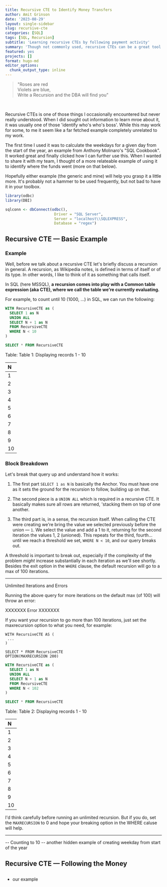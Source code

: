```yaml
---
title: Recursive CTE to Identify Money Transfers
author: Amit Grinson
date: '2023-08-29'
layout: single-sidebar
slug: recursive-cte
categories: [SQL]
tags: [SQL, Recursion]
subtitle: 'Learning recursive CTEs by following payment activity'
summary: 'Though not commonly used, recursive CTEs can be a great tool to work with hierarchal data. In this post we learn to use them to identify where money was moved to by following the transfer activity'
featured: yes
projects: []
format: hugo-md
editor_options: 
  chunk_output_type: inline
---
```








> "Roses are red  
  Violets are blue,  
  Write a Recursion
  and the DBA will find you"
  
<br>

Recursive CTEs is one of those things I occasionally encountered but never really understood. When I did sought out information to learn mroe about it, it was usually one of those 'identify who's who's boss'. While this may work for some, to me it seem like a far fetched example completely unrelated to my work.

The first time I used it was to calculate the weekdays for a given day from the start of the year, an example from Anthony Molinaro's "SQL Cookbook". It worked great and finally clicked how I can further use this. When I wanted to share it with my team, I thought of a more relateable example of using it to identify where the funds went (more on that below).

Hopefully either example (the generic and mine) will help you grasp it a little more. It's probably not a hammer to be used frequently, but not bad to have it in your toolbox.



```r
library(odbc)
library(DBI)

sqlconn <- dbConnect(odbc(),
                      Driver = "SQL Server",
                      Server = "localhost\\SQLEXPRESS",
                      Database = "regex")
```


## Recursive CTE — Basic Example

### Example

Well, before we talk about a recursive CTE let's briefly discuss a recursion in general. A recursion, as Wikipedia notes, is defined in terms of itself or of its type. In other words, I like to think of it as something that calls itself.

In SQL (here MSSQL), **a recursion comes into play with a Common table expression (aka CTE), where we call the table we're currently evaluating.** 

For example, to count until 10 (1000, ...) in SQL, we can run the following:




```sql
WITH RecursiveCTE as (
  SELECT 1 as N
  UNION ALL
  SELECT N + 1 as N
  FROM RecursiveCTE
  WHERE N < 10
)

SELECT * FROM RecursiveCTE
```


<div class="knitsql-table">


Table: Table 1: Displaying records 1 - 10

|N  |
|:--|
|1  |
|2  |
|3  |
|4  |
|5  |
|6  |
|7  |
|8  |
|9  |
|10 |

</div>


### Block Breakdown

Let's break that query up and understand how it works:

1. The first part `SELECT 1 as N` is basically the Anchor. You must have one as it sets the ground for the recursion to follow, building up on that.

2. The second piece is a `UNION ALL` which is required in a recursive CTE. It basically makes sure all rows are returned, 'stacking them on top of one another.

3. The third part is, in a sense, the recursion itself. When calling the CTE were creating we're bring the value we selected previously before the union — `1`. We select the value and add a 1 to it, returning for the second iteration the values 1, 2 (unioned). This repeats for the third, fourth... until we reach a threshold we set, `WHERE N < 10`, and our query breaks out. 

A threshold is important to break out, especially if the complexity of the problem *might* increase substantially in each iteration as we'll see shortly. Besides the exit option in the `WHERE` clause, the default recursion will go to a max of 100 iterations. 

-----

Unlimited Iterations and Errors

Running the above query for more iterations on the default max (of 100) will throw an error:

XXXXXXX Error XXXXXXX

If you want your recursion to go more than 100 iterations, just set the maxrecursion option to what you need, for example:

```{.sql}
WITH RecursiveCTE AS (
 ...
)

SELECT * FROM RecursiveCTE
OPTION(MAXRECURSION 200)
```




```sql
WITH RecursiveCTE as (
  SELECT 1 as N
  UNION ALL
  SELECT N + 1 as N
  FROM RecursiveCTE
  WHERE N < 102
)

SELECT * FROM RecursiveCTE
```


<div class="knitsql-table">


Table: Table 2: Displaying records 1 - 10

|N  |
|:--|
|1  |
|2  |
|3  |
|4  |
|5  |
|6  |
|7  |
|8  |
|9  |
|10 |

</div>


I'd think carefully before running an unlimited recursion. But if you do, set the `MAXRECURSION` to 0 and hope your breaking option in the WHERE caluse will help.


----------


-- Counting to 10
-- another hidden example of creating weekday from start of the year

## Recursive CTE — Following the Money

## 

- our example







